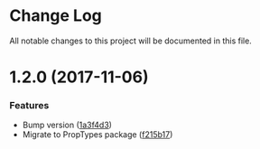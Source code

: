 # Change Log

All notable changes to this project will be documented in this file.

<a name="1.2.0"></a>
# 1.2.0 (2017-11-06)


### Features

* Bump version ([1a3f4d3](https://github.com/SUI-Components/sui-components/commit/1a3f4d3))
* Migrate to PropTypes package ([f215b17](https://github.com/SUI-Components/sui-components/commit/f215b17))



